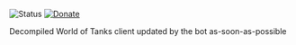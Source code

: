![Status](https://img.shields.io/endpoint?url=https%3A%2F%2Fwot-src-status.izeberg.me%2Fstatus%2FRU) [![Donate](https://img.shields.io/badge/%F0%9F%92%B0-donate-green)](https://izeberg.ru/donate)


Decompiled World of Tanks client updated by the bot as-soon-as-possible
